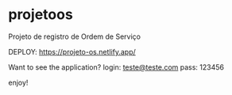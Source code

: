 # projetoos

Projeto de registro de Ordem de Serviço

DEPLOY:
https://projeto-os.netlify.app/

Want to see the application?
login: teste@teste.com
pass: 123456

enjoy!
